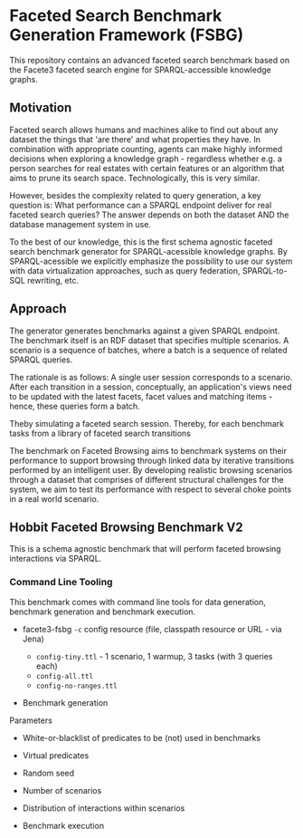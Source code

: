 # Faceted Search Benchmark Generation Framework (FSBG)

This repository contains an advanced faceted search benchmark based on the Facete3 faceted search engine for SPARQL-accessible knowledge graphs.

## Motivation

Faceted search allows humans and machines alike to find out about any dataset the things that 'are there' and what properties they have. In combination with appropriate counting, agents can make highly informed decisions when exploring a knowledge graph - regardless whether e.g. a person searches for real estates with certain features or an algorithm that aims to prune its search space. Technologically, this is very similar.

However, besides the complexity related to query generation, a key question is: What performance can a SPARQL endpoint deliver for real faceted search queries? The answer depends on both the dataset AND the database management system in use.

To the best of our knowledge, this is the first schema agnostic faceted search benchmark generator for SPARQL-acessible knowledge graphs. 
By SPARQL-acessible we explicitly emphasize the possibility to use our system with data virtualization approaches, such as query federation, SPARQL-to-SQL rewriting, etc.


## Approach
The generator generates benchmarks against a given SPARQL endpoint. The benchmark itself is an RDF dataset that specifies multiple scenarios. A scenario is a sequence of batches, where a batch is a sequence of related SPARQL queries.

The rationale is as follows: A single user session corresponds to a scenario. After each transition in a session, conceptually, an application's views need to be updated with the latest facets, facet values and matching items - hence, these queries form a batch.


Theby simulating a faceted search session. Thereby, for each benchmark tasks from a library of faceted search transitions


The benchmark on Faceted Browsing aims to benchmark systems on their performance to support
browsing through linked data by iterative transitions performed by an intelligent user. By developing
realistic browsing scenarios through a dataset that comprises of different structural challenges for the
system, we aim to test its performance with respect to several choke points in a real world scenario.


## Hobbit Faceted Browsing Benchmark V2
This is a schema agnostic benchmark that will perform faceted browsing interactions via SPARQL.

### Command Line Tooling
This benchmark comes with command line tools for data generation, benchmark generation and benchmark execution.


* facete3-fsbg `-c` config resource (file, classpath resource or URL - via Jena)
    * `config-tiny.ttl` - 1 scenario, 1 warmup, 3 tasks (with 3 queries each)
    * `config-all.ttl`
    * `config-no-ranges.ttl`


* Benchmark generation

Parameters
* White-or-blacklist of predicates to be (not) used in benchmarks
* Virtual predicates
* Random seed
* Number of scenarios
* Distribution of interactions within scenarios





* Benchmark execution





